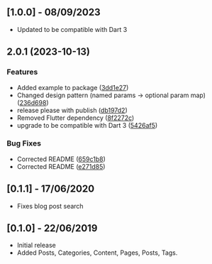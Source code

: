 ## [1.0.0] - 08/09/2023

* Updated to be compatible with Dart 3

## 2.0.1 (2023-10-13)


### Features

* Added example to package ([3dd1e27](https://github.com/vlnevyhosteny/buttercms-dart/commit/3dd1e277dda33fbcf7225514cea7207d821f5b6c))
* Changed design pattern (named params -&gt; optional param map) ([236d698](https://github.com/vlnevyhosteny/buttercms-dart/commit/236d6983536861430f7ccc993c5d4ccf5a2906f4))
* release please with publish ([db197d2](https://github.com/vlnevyhosteny/buttercms-dart/commit/db197d2895e4ca4c78c4bac1b20677cbf83df350))
* Removed Flutter dependency ([8f2272c](https://github.com/vlnevyhosteny/buttercms-dart/commit/8f2272c947755e9c387a6cf2723fcaf9ff9a1d3e))
* upgrade to be compatible with Dart 3 ([5426af5](https://github.com/vlnevyhosteny/buttercms-dart/commit/5426af50ed7ecc599e62ab03f5274c952c37a8dc))


### Bug Fixes

* Corrected README ([659c1b8](https://github.com/vlnevyhosteny/buttercms-dart/commit/659c1b857913eabab23e6e3814aa8ca13694f6a4))
* Corrected README ([e271d85](https://github.com/vlnevyhosteny/buttercms-dart/commit/e271d85d3dcb59134aed75d9b7f5775df43dd007))

## [0.1.1] - 17/06/2020

* Fixes blog post search

## [0.1.0] - 22/06/2019

* Initial release
* Added Posts, Categories, Content, Pages, Posts, Tags.
